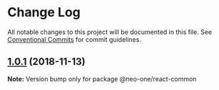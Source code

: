 # Change Log

All notable changes to this project will be documented in this file.
See [Conventional Commits](https://conventionalcommits.org) for commit guidelines.

## [1.0.1](https://github.com/neo-one-suite/neo-one/compare/@neo-one/react-common@1.0.0...@neo-one/react-common@1.0.1) (2018-11-13)

**Note:** Version bump only for package @neo-one/react-common
